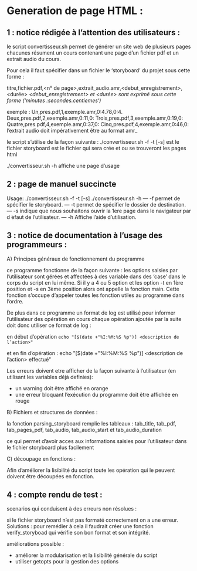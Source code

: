 
# Generation de page HTML :


## 1 : notice rédigée à l’attention des utilisateurs :

le script convertisseur.sh permet de générer un site web de plusieurs pages chacunes
résument un cours contenant une page d’un fichier pdf et un extrait audio du cours.

Pour cela il faut spécifier dans un fichier le ‘storyboard’ du projet sous cette forme :

titre,fichier.pdf,<n° de page>,extrait_audio.amr,<debut_enregistrement>,<durée>
_<debut_enregistrement> et <durée> sont exprimé sous cette forme
(‘minutes :secondes.centiemes‘)_

exemple :
		Un,pres.pdf,1,exemple.amr,0:4.78,0:4.
		Deux,pres.pdf,2,exemple.amr,0:11,0:
		Trois,pres.pdf,3,exemple.amr,0:19,0:
		Quatre,pres.pdf,4,exemple.amr,0:37,0:
		Cinq,pres.pdf,4,exemple.amr,0:46,0:
		l’extrait audio doit impérativement être au format amr_

le script s’utilise de la façon suivante :
./convertisseur.sh -f <source> -t <destination> [-s]
<source> est le fichier storyboard
<destination> est le fichier qui sera crée et ou se trouveront les pages html

./convertisseur.sh -h
affiche une page d’usage

## 2 : page de manuel succincte

Usage:
./convertisseur.sh -f <source> -t <destination> [-s]
./convertisseur.sh -h
— -f <source> permet de spécifier le storyboard.
— -t <destination> permet de spécifier le dossier de destination.
— -s indique que nous souhaitons ouvrir la 1ere page dans le navigateur par d
́efaut de l’utilisateur.
— -h Affiche l’aide d’utilisation.


## 3 : notice de documentation à l’usage des programmeurs :

A) Principes généraux de fonctionnement du programme


ce programme fonctionne de la façon suivante :
les options saisies par l’utilisateur sont gérées et affectées à des variable
dans des ‘case’ dans le corps du script en lui même.
Si il y a 4 ou 5 option et les option -t en 1ère position et -s en 3ème
position alors ont appelle la fonction main.
Cette fonction s’occupe d’appeler toutes les fonction utiles au
programme dans l’ordre.

De plus dans ce programme un format de log est utilisé pour informer
l’utilisateur des opération en cours chaque opération ajoutée par la suite doit
donc utiliser ce format de log :

en début d’opération
`echo "[$(date +"%I:%M:%S %p")] <description de l’action>"`

et en fin d’opération :
echo "[$(date +"%I:%M:%S %p")] <description de l’action> effectué"

Les erreurs doivent etre afficher de la façon suivante à l’utilisateur (en utilisant les
variables déjà definies):

- un warning doit être affiché en orange
- une erreur bloquant l’exécution du programme doit être affichée en
rouge

B) Fichiers et structures de données :

la fonction parsing_storyboard remplie les tableaux :
tab_title, tab_pdf, tab_pages_pdf, tab_audio, tab_audio_start et tab_audio_duration

ce qui permet d’avoir acces aux informations saisies pour l’utilisateur dans le fichier
storyboard plus facilement

C) découpage en fonctions :



Afin d’améliorer la lisibilité du script toute les opération qui le peuvent doivent
être découpées en fonction.

## 4 : compte rendu de test :

scenarios qui conduisent à des erreurs non résolues :


si le fichier storyboard n’est pas formaté correctement on a une erreur.
Solutions :
pour remédier à cela il faudrait créer une fonction verify_storyboad qui vérifie
son bon format et son intégrité.

améliorations possible :

- améliorer la modularisation et la lisibilité générale du script
- utiliser getopts pour la gestion des options


